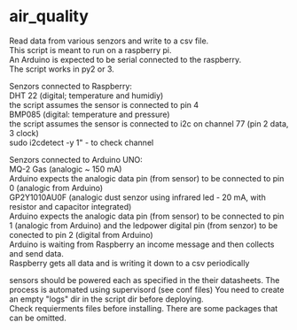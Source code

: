 # air_quality
Read data from various senzors and write to a csv file.\
This script is meant to run on a raspberry pi.\
An Arduino is expected to be serial connected to the raspberry.\
The script works in py2 or 3.

Senzors connected to Raspberry:\
DHT 22 (digital; temperature and humidiy)\
the script assumes the sensor is connected to pin 4\
BMP085 (digital: temperature and pressure)\
the script assumes the sensor is connected to i2c on channel 77 (pin 2 data, 3 clock)\
sudo i2cdetect -y 1" - to check channel


Senzors connected to Arduino UNO:\
MQ-2 Gas (analogic ~ 150 mA)\
Arduino expects the analogic data pin (from sensor) to be connected to pin 0 (analogic from Arduino)\
GP2Y1010AU0F (analogic dust senzor using infrared led - 20 mA, with resistor and capacitor integrated)\
Arduino expects the analogic data pin (from sensor) to be connected to pin 1 (analogic from Arduino) and 
the ledpower digital pin (from senzor) to be conected to pin 2 (digital from Arduino)\
Arduino is waiting from Raspberry an income message and then collects and send data.\
Raspberry gets all data and is writing it down to a csv periodically

sensors should be powered each as specified in the their datasheets.
The process is automated using supervisord (see conf files)
You need to create an empty "logs" dir in the script dir before deploying.\
Check requierments files before installing. There are some packages that can be omitted.
